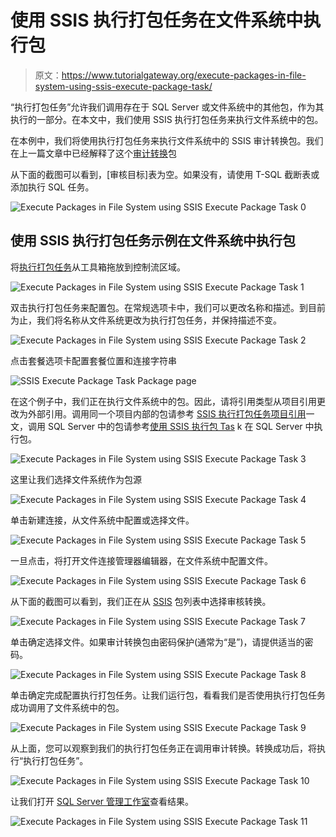 # 使用 SSIS 执行打包任务在文件系统中执行包

> 原文：<https://www.tutorialgateway.org/execute-packages-in-file-system-using-ssis-execute-package-task/>

“执行打包任务”允许我们调用存在于 SQL Server 或文件系统中的其他包，作为其执行的一部分。在本文中，我们使用 SSIS 执行打包任务来执行文件系统中的包。

在本例中，我们将使用执行打包任务来执行文件系统中的 SSIS 审计转换包。我们在上一篇文章中已经解释了这个[审计转换](https://www.tutorialgateway.org/audit-transformation-in-ssis/)包

从下面的截图可以看到，[审核目标]表为空。如果没有，请使用 T-SQL 截断表或添加执行 SQL 任务。

![Execute Packages in File System using SSIS Execute Package Task 0](img/aa35b4cea94521f8dcca51b8ce0e298d.png)

## 使用 SSIS 执行打包任务示例在文件系统中执行包

将[执行打包任务](https://www.tutorialgateway.org/execute-package-task-in-ssis/)从工具箱拖放到控制流区域。

![Execute Packages in File System using SSIS Execute Package Task 1](img/2e4ef6a2230cdf2ce07c2725561ab6cd.png)

双击执行打包任务来配置包。在常规选项卡中，我们可以更改名称和描述。到目前为止，我们将名称从文件系统更改为执行打包任务，并保持描述不变。

![Execute Packages in File System using SSIS Execute Package Task 2](img/80739ac98dd550e1eb5aee06a30afcea.png)

点击套餐选项卡配置套餐位置和连接字符串

![SSIS Execute Package Task Package page](img/5a79b05e66afcb96bcadf8b41980f682.png)

在这个例子中，我们正在执行文件系统中的包。因此，请将引用类型从项目引用更改为外部引用。调用同一个项目内部的包请参考 [SSIS 执行打包任务项目引用](https://www.tutorialgateway.org/ssis-execute-package-task-project-reference/)一文，调用 SQL Server 中的包请参考[使用 SSIS 执行包 Tas](https://www.tutorialgateway.org/execute-packages-in-sql-server-using-ssis-execute-package-task/) k 在 SQL Server 中执行包。

![Execute Packages in File System using SSIS Execute Package Task 3](img/5e5e19734903b47c85d80a225b7fef71.png)

这里让我们选择文件系统作为包源

![Execute Packages in File System using SSIS Execute Package Task 4](img/c99b3cd6cfffc249898677441f877d18.png)

单击新建连接，从文件系统中配置或选择文件。

![Execute Packages in File System using SSIS Execute Package Task 5](img/62b46bae1a10a973cc7442745530636c.png)

一旦点击<new connection="">，将打开文件连接管理器编辑器，在文件系统中配置文件。</new>

![Execute Packages in File System using SSIS Execute Package Task 6](img/13c13293a7b2a0fc92717f015387ad2a.png)

从下面的截图可以看到，我们正在从 [SSIS](https://www.tutorialgateway.org/ssis/) 包列表中选择审核转换。

![Execute Packages in File System using SSIS Execute Package Task 7](img/3d3c91f3c52f395c4e412e67f11882fb.png)

单击确定选择文件。如果审计转换包由密码保护(通常为“是”)，请提供适当的密码。

![Execute Packages in File System using SSIS Execute Package Task 8](img/46d13d927c1a21a1bbb993f3a18808b1.png)

单击确定完成配置执行打包任务。让我们运行包，看看我们是否使用执行打包任务成功调用了文件系统中的包。

![Execute Packages in File System using SSIS Execute Package Task 9](img/1018c7576874ba298c2ef126d622ffdf.png)

从上面，您可以观察到我们的执行打包任务正在调用审计转换。转换成功后，将执行“执行打包任务”。

![Execute Packages in File System using SSIS Execute Package Task 10](img/dc0e9b8c33ee7d8a6342c98bb522e244.png)

让我们打开 [SQL Server 管理工作室](https://www.tutorialgateway.org/sql/)查看结果。

![Execute Packages in File System using SSIS Execute Package Task 11](img/e7d92255eac01423f0611b1c6832cdff.png)